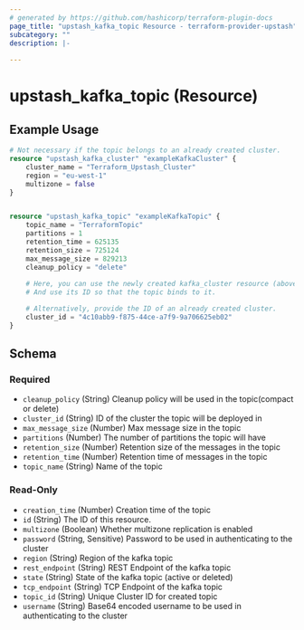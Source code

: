 ```yaml
---
# generated by https://github.com/hashicorp/terraform-plugin-docs
page_title: "upstash_kafka_topic Resource - terraform-provider-upstash"
subcategory: ""
description: |-
  
---
```


# upstash_kafka_topic (Resource)



## Example Usage

```terraform
# Not necessary if the topic belongs to an already created cluster.
resource "upstash_kafka_cluster" "exampleKafkaCluster" {
    cluster_name = "Terraform_Upstash_Cluster"
    region = "eu-west-1"
    multizone = false
}


resource "upstash_kafka_topic" "exampleKafkaTopic" {
    topic_name = "TerraformTopic"
    partitions = 1
    retention_time = 625135
    retention_size = 725124
    max_message_size = 829213
    cleanup_policy = "delete"
    
    # Here, you can use the newly created kafka_cluster resource (above) named exampleKafkaCluster.
    # And use its ID so that the topic binds to it.

    # Alternatively, provide the ID of an already created cluster.
    cluster_id = "4c10abb9-f875-44ce-a7f9-9a706625eb02"
}
```

<!-- schema generated by tfplugindocs -->
## Schema

### Required

- `cleanup_policy` (String) Cleanup policy will be used in the topic(compact or delete)
- `cluster_id` (String) ID of the cluster the topic will be deployed in
- `max_message_size` (Number) Max message size in the topic
- `partitions` (Number) The number of partitions the topic will have
- `retention_size` (Number) Retention size of the messages in the topic
- `retention_time` (Number) Retention time of messages in the topic
- `topic_name` (String) Name of the topic

### Read-Only

- `creation_time` (Number) Creation time of the topic
- `id` (String) The ID of this resource.
- `multizone` (Boolean) Whether multizone replication is enabled
- `password` (String, Sensitive) Password to be used in authenticating to the cluster
- `region` (String) Region of the kafka topic
- `rest_endpoint` (String) REST Endpoint of the kafka topic
- `state` (String) State of the kafka topic (active or deleted)
- `tcp_endpoint` (String) TCP Endpoint of the kafka topic
- `topic_id` (String) Unique Cluster ID for created topic
- `username` (String) Base64 encoded username to be used in authenticating to the cluster
